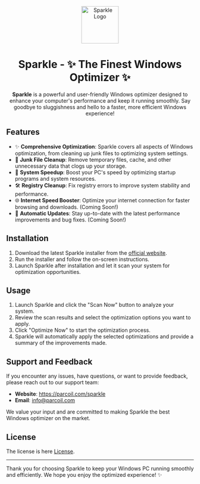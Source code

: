 <!DOCTYPE html>
<html>

<body>
<div align="center">

 <img src="icon.ico" alt="Sparkle Logo" width="100">
  </div>


<h1 align="center">Sparkle - ✨ The Finest Windows Optimizer ✨</h1>

<p align="center"><strong>Sparkle</strong> is a powerful and user-friendly Windows optimizer designed to enhance your computer's performance and keep it running smoothly. Say goodbye to sluggishness and hello to a faster, more efficient Windows experience!</p>

<h2>Features</h2>

<ul>
  <li>✨ <strong>Comprehensive Optimization</strong>: Sparkle covers all aspects of Windows optimization, from cleaning up junk files to optimizing system settings.</li>
  <li>🧹 <strong>Junk File Cleanup</strong>: Remove temporary files, cache, and other unnecessary data that clogs up your storage.</li>
  <li>🚀 <strong>System Speedup</strong>: Boost your PC's speed by optimizing startup programs and system resources.</li>
  <li>🛠️ <strong>Registry Cleanup</strong>: Fix registry errors to improve system stability and performance.</li>
  <li>🌐 <strong>Internet Speed Booster</strong>: Optimize your internet connection for faster browsing and downloads. (Coming Soon!)</li>
  <li>🔄 <strong>Automatic Updates</strong>: Stay up-to-date with the latest performance improvements and bug fixes. (Coming Soon!)</li>
</ul>

<h2>Installation</h2>

<ol>
  <li>Download the latest Sparkle installer from the <a href="https://parcoil.com/sparkle">official website</a>.</li>
  <li>Run the installer and follow the on-screen instructions.</li>
  <li>Launch Sparkle after installation and let it scan your system for optimization opportunities.</li>
</ol>

<h2>Usage</h2>

<ol>
  <li>Launch Sparkle and click the "Scan Now" button to analyze your system.</li>
  <li>Review the scan results and select the optimization options you want to apply.</li>
  <li>Click "Optimize Now" to start the optimization process.</li>
  <li>Sparkle will automatically apply the selected optimizations and provide a summary of the improvements made.</li>
</ol>

<h2>Support and Feedback</h2>

<p>If you encounter any issues, have questions, or want to provide feedback, please reach out to our support team:</p>

<ul>
  <li><strong>Website</strong>: <a href="https://parcoil.com/sparkle">https://parcoil.com/sparkle</a></li>
  <li><strong>Email</strong>: <a href="mailto:info@parcoil.com">info@parcoil.com</a></li>

</ul>

<p>We value your input and are committed to making Sparkle the best Windows optimizer on the market.</p>

<h2>License</h2>

<p>The license is here <a href="LICENSE">License</a>.</p>

<hr>

<p>Thank you for choosing Sparkle to keep your Windows PC running smoothly and efficiently. We hope you enjoy the optimized experience! ✨</p>

</body>
</html>
